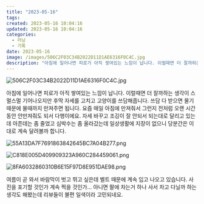 ```yaml
---
title: "2023-05-16"
tags:
created: 2023-05-16 10:04:16
updated: 2023-05-16 10:04:16
categories:
  - 러닝
  - 기록
date: 2023-05-16
image: /images/506C2F03C34B2022D11D1AE6316F0C4C.jpg
description: "아침에 일어나면 피로가 아직 쌓여있는 느낌이 납니다. 이럴때면 더 잘까하는 생각이 스멀스멀 기어나오지만 후딱 자세를 고치고 고양이를 쓰담해줍니다. 쓰담 다 받으면 물기 때문에 물때까지 만져주면 됩니다. 요즘 매일 아침에 만져줘서 그런지 전처럼 오랜 시간 동안 안만져줘도 되서 다행이에요."
---
```


![506C2F03C34B2022D11D1AE6316F0C4C.jpg](/images/506C2F03C34B2022D11D1AE6316F0C4C.jpg)
 
 

아침에 일어나면 피로가 아직 쌓여있는 느낌이 납니다. 이럴때면 더 잘까하는 생각이 스멀스멀 기어나오지만 후딱 자세를 고치고 고양이를 쓰담해줍니다. 쓰담 다 받으면 물기 때문에 물때까지 만져주면 됩니다. 요즘 매일 아침에 만져줘서 그런지 전처럼 오랜 시간 동안 안만져줘도 되서 다행이에요.
자세 바꾸고 조깅이 잘 안되서 되는대로 달리고 있는데 아픈데는 좀 줄었고 심박수는 좀 올라갔는데 일상생활에 지장이 없으니 당분간은 이대로 계속 달려볼까 합니다.

 
 ![55A13DA7F7691863842645BC7A04B277.png](/images/55A13DA7F7691863842645BC7A04B277.png)
 
 

 
 ![C818E005D409909323A960C284459061.png](/images/C818E005D409909323A960C284459061.png)
 
 

 
 ![8FA6032860310B6E15F97D8E951DAE98.png](/images/8FA6032860310B6E15F97D8E951DAE98.png)
 
 

여름이 곧 와서 바람막이 벗고 뛰고 싶은데 벨트 때문에 계속 입고 나오고 있습니다. 사진을 포기할 것인가 계속 찍을 것인가…
아니면 팔에 차는거 하나 사서 차고 다닐까 하는 생각도 해봤는데 리뷰들이 불편 일색이라 고민되네요.
